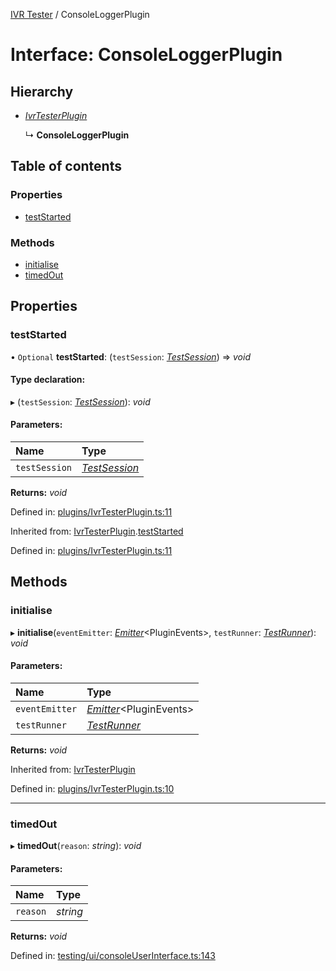 [IVR Tester](../README.md) / ConsoleLoggerPlugin

# Interface: ConsoleLoggerPlugin

## Hierarchy

* [*IvrTesterPlugin*](ivrtesterplugin.md)

  ↳ **ConsoleLoggerPlugin**

## Table of contents

### Properties

- [testStarted](consoleloggerplugin.md#teststarted)

### Methods

- [initialise](consoleloggerplugin.md#initialise)
- [timedOut](consoleloggerplugin.md#timedout)

## Properties

### testStarted

• `Optional` **testStarted**: (`testSession`: [*TestSession*](testsession.md)) => *void*

#### Type declaration:

▸ (`testSession`: [*TestSession*](testsession.md)): *void*

#### Parameters:

Name | Type |
:------ | :------ |
`testSession` | [*TestSession*](testsession.md) |

**Returns:** *void*

Defined in: [plugins/IvrTesterPlugin.ts:11](https://github.com/SketchingDev/ivr-tester/blob/cfb72a0/packages/ivr-tester/src/plugins/IvrTesterPlugin.ts#L11)

Inherited from: [IvrTesterPlugin](ivrtesterplugin.md).[testStarted](ivrtesterplugin.md#teststarted)

Defined in: [plugins/IvrTesterPlugin.ts:11](https://github.com/SketchingDev/ivr-tester/blob/cfb72a0/packages/ivr-tester/src/plugins/IvrTesterPlugin.ts#L11)

## Methods

### initialise

▸ **initialise**(`eventEmitter`: [*Emitter*](emitter.md)<PluginEvents\>, `testRunner`: [*TestRunner*](testrunner.md)): *void*

#### Parameters:

Name | Type |
:------ | :------ |
`eventEmitter` | [*Emitter*](emitter.md)<PluginEvents\> |
`testRunner` | [*TestRunner*](testrunner.md) |

**Returns:** *void*

Inherited from: [IvrTesterPlugin](ivrtesterplugin.md)

Defined in: [plugins/IvrTesterPlugin.ts:10](https://github.com/SketchingDev/ivr-tester/blob/cfb72a0/packages/ivr-tester/src/plugins/IvrTesterPlugin.ts#L10)

___

### timedOut

▸ **timedOut**(`reason`: *string*): *void*

#### Parameters:

Name | Type |
:------ | :------ |
`reason` | *string* |

**Returns:** *void*

Defined in: [testing/ui/consoleUserInterface.ts:143](https://github.com/SketchingDev/ivr-tester/blob/cfb72a0/packages/ivr-tester/src/testing/ui/consoleUserInterface.ts#L143)
